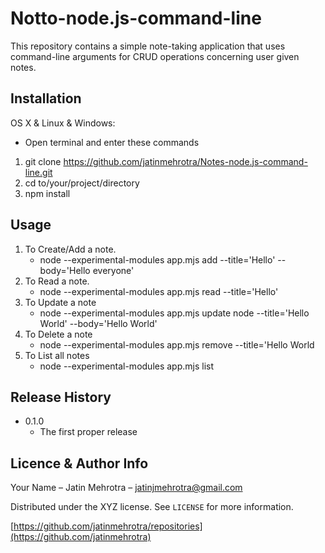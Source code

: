# Notto-node.js-command-line
This repository contains a simple note-taking application that uses command-line arguments for CRUD operations concerning user given notes.

## Installation
OS X & Linux & Windows:
*  Open terminal and enter these commands

1. git clone https://github.com/jatinmehrotra/Notes-node.js-command-line.git
2. cd to/your/project/directory
3. npm install

## Usage
1. To Create/Add a note.
   *  node --experimental-modules app.mjs add --title='Hello' --body='Hello everyone'
2. To Read a note.
   *  node --experimental-modules app.mjs read --title='Hello'
3. To Update a note
   *  node --experimental-modules app.mjs update node --title='Hello World' --body='Hello World'
4. To Delete a note
   *  node --experimental-modules app.mjs remove --title='Hello World
5. To List all notes
   *  node --experimental-modules app.mjs list


## Release History
* 0.1.0
    * The first proper release



## Licence & Author Info

Your Name – Jatin Mehrotra  – jatinjmehrotra@gmail.com

Distributed under the XYZ license. See ``LICENSE`` for more information.

[https://github.com/jatinmehrotra/repositories](https://github.com/jatinmehrotra)

